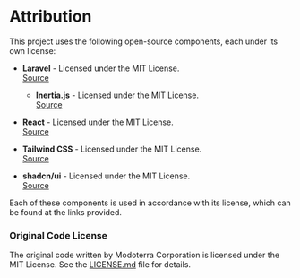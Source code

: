 # Attribution

This project uses the following open-source components, each under its own license:

- **Laravel** - Licensed under the MIT License.  
  [Source](https://github.com/laravel/laravel)

  - **Inertia.js** - Licensed under the MIT License.  
    [Source](https://github.com/inertiajs/inertia)

- **React** - Licensed under the MIT License.  
  [Source](https://github.com/facebook/react)

- **Tailwind CSS** - Licensed under the MIT License.  
  [Source](https://github.com/tailwindlabs/tailwindcss)

- **shadcn/ui** - Licensed under the MIT License.  
  [Source](https://github.com/shadcn-ui/ui)

Each of these components is used in accordance with its license, which can be found at the links provided.

### Original Code License

The original code written by Modoterra Corporation is licensed under the MIT License. See the [LICENSE.md](./LICENSE.md) file for details.
